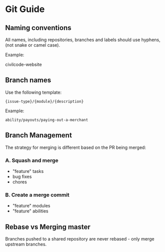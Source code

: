# Git Guide

## Naming conventions

All names, including repositories, branches and labels should use hyphens, \(not snake or camel case\).

Example:

civilcode-website

## Branch names

Use the following template:

    {issue-type}/{module}/{description}

Example:

    ability/payouts/paying-out-a-merchant

## Branch Management

The strategy for merging is different based on the PR being merged:

### A. Squash and merge

* "feature" tasks
* bug fixes
* chores

### B. Create a merge commit

* "feature" modules
* "feature" abilities

## Rebase vs Merging master

Branches pushed to a shared repository are never rebased - only merge upstream branches.
